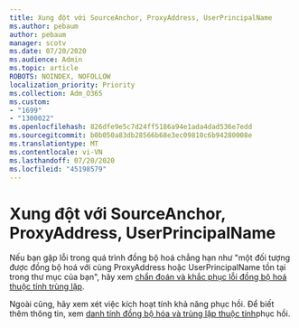 ```yaml
---
title: Xung đột với SourceAnchor, ProxyAddress, UserPrincipalName
ms.author: pebaum
author: pebaum
manager: scotv
ms.date: 07/20/2020
ms.audience: Admin
ms.topic: article
ROBOTS: NOINDEX, NOFOLLOW
localization_priority: Priority
ms.collection: Adm_O365
ms.custom:
- "1699"
- "1300022"
ms.openlocfilehash: 826dfe9e5c7d24ff5186a94e1ada4dad536e7edd
ms.sourcegitcommit: b0b050a83db28566b68e3ec09810c6b94280008e
ms.translationtype: MT
ms.contentlocale: vi-VN
ms.lasthandoff: 07/20/2020
ms.locfileid: "45198579"
---
```

# <a name="conflicts-with-sourceanchor-proxyaddress-userprincipalname"></a>Xung đột với SourceAnchor, ProxyAddress, UserPrincipalName

Nếu bạn gặp lỗi trong quá trình đồng bộ hoá chẳng hạn như "một đối tượng được đồng bộ hoá với cùng ProxyAddress hoặc UserPrincipalName tồn tại trong thư mục của bạn", hãy xem [chẩn đoán và khắc phục lỗi đồng bộ hoá thuộc tính trùng lặp](https://docs.microsoft.com/azure/active-directory/hybrid/how-to-connect-health-diagnose-sync-errors).

Ngoài cũng, hãy xem xét việc kích hoạt tính khả năng phục hồi. Để biết thêm thông tin, xem [danh tính đồng bộ hóa và trùng lặp thuộc tính](https://aka.ms/duplicateattributeresiliency)phục hồi.
